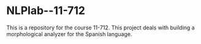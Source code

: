 NLPlab--11-712
==============

This is a repository for the course 11-712. This project deals with building a morphological analyzer for the Spanish language.